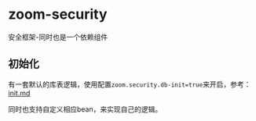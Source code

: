 # zoom-security
安全框架-同时也是一个依赖组件

## 初始化

有一套默认的库表逻辑，使用配置`zoom.security.db-init=true`来开启，参考：[init.md](./init.md)

同时也支持自定义相应bean，来实现自己的逻辑。